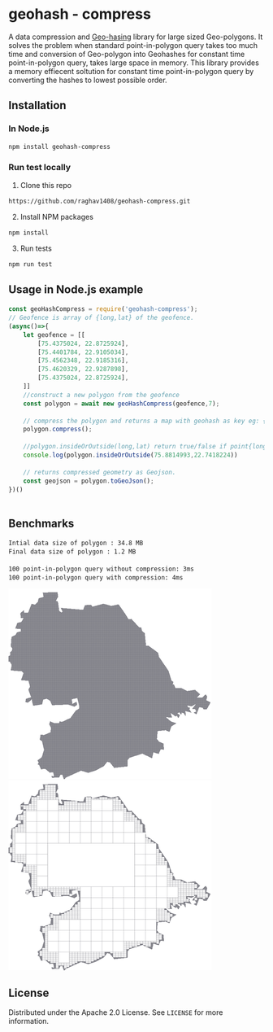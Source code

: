 
# geohash - compress
A data compression and [Geo-hasing](http://en.wikipedia.org/wiki/Geohash) library for large sized Geo-polygons. It solves the problem when standard point-in-polygon query takes too much time and conversion of Geo-polygon into Geohashes for constant time point-in-polygon query, takes large space in memory. This library provides a memory effiecent soltution for constant time point-in-polygon query by converting the hashes to lowest possible order.



## Installation
### In Node.js
``` sh
npm install geohash-compress 
```


### Run test locally

1. Clone this repo

``` html
https://github.com/raghav1408/geohash-compress.git
```

2. Install NPM packages

``` html
npm install
```

3. Run tests

``` html
npm run test
```





<!-- USAGE EXAMPLES -->
## Usage in Node.js example
```js
const geoHashCompress = require('geohash-compress');
// Geofence is array of {long,lat} of the geofence.
(async()=>{
    let geofence = [[
        [75.4375024, 22.8725924],
        [75.4401784, 22.9105034],
        [75.4562348, 22.9185316],
        [75.4620329, 22.9287898],
        [75.4375024, 22.8725924],
    ]]
    //construct a new polygon from the geofence
    const polygon = await new geoHashCompress(geofence,7); 
    
    // compress the polygon and returns a map with geohash as key eg: {tsj8p6n:true}
    polygon.compress(); 
    
    //polygon.insideOrOutside(long,lat) return true/false if point{long,lat} is inside/outside polygon.
    console.log(polygon.insideOrOutside(75.8814993,22.7418224)) 
    
    // returns compressed geometry as Geojson.
    const geojson = polygon.toGeoJson();
})()
 
```

## Benchmarks
```html
Intial data size of polygon : 34.8 MB
Final data size of polygon : 1.2 MB

100 point-in-polygon query without compression: 3ms
100 point-in-polygon query with compression: 4ms
```

![Without Compression 34.8 MB](/images/image1.png)![With Compression 1.2MB](images/image3.png)

<!-- LICENSE -->
## License

Distributed under the Apache 2.0 License. See `LICENSE` for more information.


<!-- ![title](images/image3.png)
![title](images/image2.png) -->
